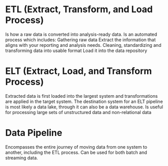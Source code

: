# ETL (Extract, Transform, and Load Process)

Is how a raw data is converted into analysis-ready data.
Is an automated process which includes:
Gathering raw data
Extract the information that aligns with your reporting and analysis needs.
Cleaning, standardizing and transforming data into usable format
Load it into the data repository

# ELT (Extract, Load, and Transform Process)

Extracted data is first loaded into the largest system and transformations are applied in the target system.
The destination system for an ELT pipeline is most likely a data lake, through it can also be a data warehouse.
Is useful for processing large sets of unstructured data and non-relational data

# Data Pipeline

Encompasses the entire journey of moving data from one system to another, including the ETL process.
Can be used for both batch and streaming data.
